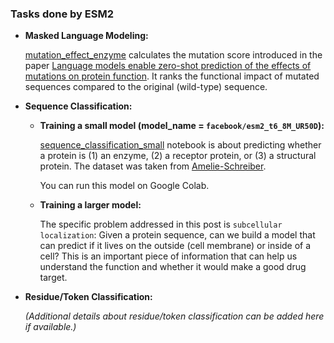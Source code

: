 ### Tasks done by ESM2

- **Masked Language Modeling:**

  [mutation_effect_enzyme](https://github.com/mabbasiazad/Protein_Language_Models/blob/master/mutation_effect_enzyme.ipynb) calculates the mutation score introduced in the paper [Language models enable zero-shot prediction of the effects of mutations on protein function](https://www.biorxiv.org/content/10.1101/2021.07.09.450648v2). It ranks the functional impact of mutated sequences compared to the original (wild-type) sequence.

- **Sequence Classification:**

  - **Training a small model (model_name = `facebook/esm2_t6_8M_UR50D`):**

    [sequence_classification_small](https://github.com/mabbasiazad/Protein_Language_Models/blob/master/sequence_classification_small.ipynb) notebook is about predicting whether a protein is (1) an enzyme, (2) a receptor protein, or (3) a structural protein. The dataset was taken from [Amelie-Schreiber](https://github.com/Amelie-Schreiber/esm2_masked_lm/blob/main/sequence_classification.ipynb).

    You can run this model on Google Colab.

  - **Training a larger model:**

    The specific problem addressed in this post is `subcellular localization`: Given a protein sequence, can we build a model that can predict if it lives on the outside (cell membrane) or inside of a cell? This is an important piece of information that can help us understand the function and whether it would make a good drug target.

- **Residue/Token Classification:**

  *(Additional details about residue/token classification can be added here if available.)*
